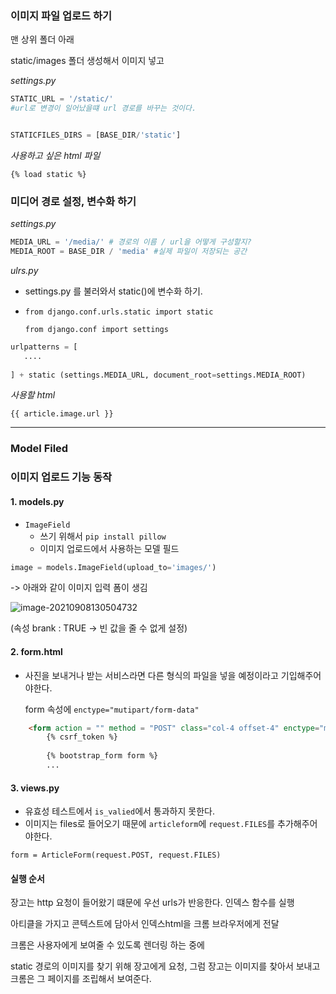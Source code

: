 ### 이미지 파일 업로드 하기

맨 상위 폴더 아래

static/images 폴더 생성해서 이미지 넣고

*settings.py*

```python
STATIC_URL = '/static/'
#url로 변경이 일어났을떄 url 경로를 바꾸는 것이다.


STATICFILES_DIRS = [BASE_DIR/'static']
```



*사용하고 싶은 html 파일* 

```
{% load static %}
```



### 미디어 경로 설정, 변수화 하기

*settings.py*

```python
MEDIA_URL = '/media/' # 경로의 이름 / url을 어떻게 구성할지?
MEDIA_ROOT = BASE_DIR / 'media' #실제 파일이 저장되는 공간
```

*ulrs.py*

- settings.py 를 불러와서 static()에 변수화 하기.

- `from django.conf.urls.static import static`

  `from django.conf import settings`

```python
urlpatterns = [
   ....
   
] + static (settings.MEDIA_URL, document_root=settings.MEDIA_ROOT) 
```



*사용할 html*

```
{{ article.image.url }}

```



---

### Model Filed

### 이미지 업로드 기능 동작

#### 1. models.py

- `ImageField`
  - 쓰기 위해서 `pip install pillow`
  - 이미지 업로드에서 사용하는 모델 필드

```python
image = models.ImageField(upload_to='images/')
```



-> 아래와 같이 이미지 입력 폼이 생김

![image-20210908130504732](C:\Users\rey\Documents\GitHub\TIL\django\img\image-20210908130504732.png)

(속성 brank : TRUE -> 빈 값을 줄 수 없게 설정)



#### 2. form.html

- 사진을 보내거나 받는 서비스라면 다른 형식의 파일을 넣을 예정이라고 기입해주어야한다.

  form 속성에 `enctype="mutipart/form-data"`

```html
    <form action = "" method = "POST" class="col-4 offset-4" enctype="mutipart/form-data">
        {% csrf_token %} 
        
        {% bootstrap_form form %}
        ...
```



#### 3. views.py

- 유효성 테스트에서 `is_valied`에서 통과하지 못한다.
- 이미지는 files로 들어오기 때문에 `articleform`에 `request.FILES`를 추가해주어야한다.

```
form = ArticleForm(request.POST, request.FILES)
```



#### 실행 순서

장고는 http 요청이 들어왔기 떄문에 우선 urls가 반응한다. 인덱스 함수를 실행

아티클을 가지고 콘텍스트에 담아서 인덱스html을 크롬 브라우저에게 전달

크롬은 사용자에게 보여줄 수 있도록 렌더링 하는 중에

static 경로의 이미지를 찾기 위해 장고에게 요청, 그럼 장고는 이미지를 찾아서 보내고 크롬은 그 페이지를 조립해서 보여준다.
